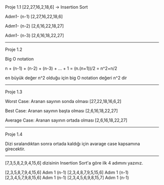 Proje 1.1
[22,27,16,2,18,6] -> Insertion Sort

Adım1- (n-1)
[2,27,16,22,18,6] 

Adım1- (n-2)
[2,6,16,22,18,27] 

Adım1- (n-3)
[2,6,16,18,22,27] 


--------------------------
Proje 1.2

Big O notation

n + (n-1) + (n-2) + (n-3) + ... + 1 = (n.(n+1))/2 =  n^2+n/2 

en büyük değer n^2 olduğu için big O notation değeri n^2 dir


------------------------

Proje 1.3

Worst Case: Aranan sayının sonda olması
[27,22,18,16,6,2]  

Best Case: Aranan sayının başta olması
[2,6,16,18,22,27] 

Average Case: Aranan sayının ortada olması
[2,6,16,18,22,27] 

----------------------------------

Proje 1.4


Dizi sıralandıktan sonra ortada kaldığı için avarage case kapsamına girecektir.


-----------------------------------

[7,3,5,8,2,9,4,15,6] dizisinin Insertion Sort'a göre ilk 4 adımını yazınız.

[2,3,5,8,7,9,4,15,6]  Adım 1  (n-1)
[2,3,4,8,7,9,5,15,6]  Adım 1  (n-1)
[2,3,4,5,7,9,8,15,6]  Adım 1  (n-1)
[2,3,4,5,6,9,8,15,7]  Adım 1  (n-1)
